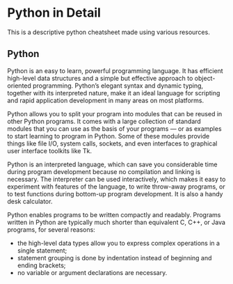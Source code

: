 # Python in Detail
This is a descriptive python cheatsheet made using various resources.
## Python
Python is an easy to learn, powerful programming language. It has efficient
high-level data structures and a simple but effective approach to
object-oriented programming. Python’s elegant syntax and dynamic typing,
together with its interpreted nature, make it an ideal language for scripting
and rapid application development in many areas on most platforms.   



Python allows you to split your program into modules that can be reused in other Python programs. It comes with a large collection of standard modules that you can use as the basis of your programs — or as examples to start learning to program in Python. Some of these modules provide things like file I/O, system calls, sockets, and even interfaces to graphical user interface toolkits like Tk.    


Python is an interpreted language, which can save you considerable time during
program development because no compilation and linking is necessary. The
interpreter can be used interactively, which makes it easy to experiment with
features of the language, to write throw-away programs, or to test functions
during bottom-up program development. It is also a handy desk calculator.    


Python enables programs to be written compactly and readably. Programs written in Python are typically much shorter than equivalent C, C++, or Java programs, for several reasons:
- the high-level data types allow you to express complex operations in a single statement;
- statement grouping is done by indentation instead of beginning and ending brackets;
- no variable or argument declarations are necessary.    




